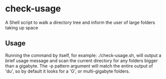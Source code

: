 check-usage
===========

A Shell script to walk a directory tree and inform the user of large folders taking up space

Usage
-----

Running the command by itself, for example: ./check-usage.sh, will output a brief usage message
and scan the current directory for any folders bigger than a gigabyte. The -p pattern argument
will match the entire output of 'du', so by default it looks for a 'G', or multi-gigabyte folders.
